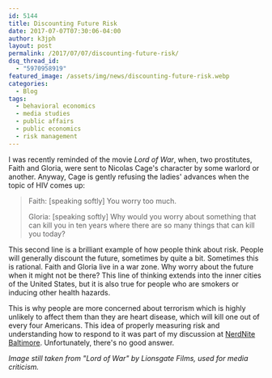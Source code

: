 ```yaml
---
id: 5144
title: Discounting Future Risk
date: 2017-07-07T07:30:06-04:00
author: k3jph
layout: post
permalink: /2017/07/07/discounting-future-risk/
dsq_thread_id:
  - "5970958919"
featured_image: /assets/img/news/discounting-future-risk.webp
categories:
  - Blog
tags:
  - behavioral economics
  - media studies
  - public affairs
  - public economics
  - risk management
---
```

I was recently reminded of the movie _Lord of War_, when, two
prostitutes, Faith and Gloria, were sent to Nicolas Cage's character
by some warlord or another.  Anyway, Cage is gently refusing the
ladies' advances when the topic of HIV comes up:

> Faith: [speaking softly] You worry too much.
>
> Gloria: [speaking softly] Why would you worry about something
that can kill you in ten years where there are so many things that
can kill you today?

This second line is a brilliant example of how people think about
risk.  People will generally discount the future, sometimes by quite
a bit.  Sometimes this is rational.  Faith and Gloria live in a war
zone.  Why worry about the future when it might not be there?  This
line of thinking extends into the inner cities of the United States,
but it is also true for people who are smokers or inducing other
health hazards.

This is why people are more concerned about terrorism which is
highly unlikely to affect them than they are heart disease, which
will kill one out of every four Americans.  This idea of properly
measuring risk and understanding how to respond to it was part of
my discussion at [NerdNite
Baltimore](/2017/04/22/slides-nerdnite-baltimore-8/).  Unfortunately,
there's no good answer.

_Image still taken from "Lord of War" by Lionsgate Films, used for
media criticism._
